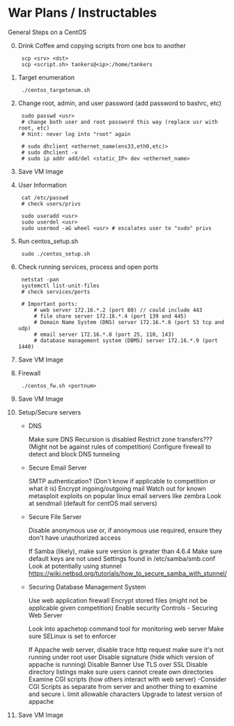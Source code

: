 # War Plans / Instructables

General Steps on a CentOS

0. Drink Coffee amd copying scripts from one box to another

		scp <srv> <dst>
		scp <script.sh> tankers@<ip>:/home/tankers

1. Target enumeration

		./centos_targetenum.sh

2. Change root, admin, and user password (add password to bashrc, etc)

		sudo passwd <usr>
		# change both user and root password this way (replace usr with root, etc)
		# Hint: never log into "root" again
		
		# sudo dhclient <ethernet_name(ens33,eth0,etc)>
		# sudo dhclient -v
		# sudo ip addr add/del <static_IP> dev <ethernet_name>

3. Save VM Image

4. User Information
		
		cat /etc/passwd
		# check users/privs
		
		sudo useradd <usr>
		sudo userdel <usr>
		sudo usermod -aG wheel <usr> # escalates user to "sudo" privs

5. Run centos_setup.sh

		sudo ./centos_setup.sh

6. Check running services, process and open ports

		netstat -pan 
		systemctl list-unit-files
		# check services/ports 
		
		# Important ports: 
			# web server 172.16.*.2 (port 80) // could include 443
			# file share server 172.16.*.4 (port 139 and 445)
			# Domain Name System (DNS) server 172.16.*.6 (port 53 tcp and udp)
			# email server 172.16.*.8 (port 25, 110, 143)
			# database management system (DBMS) server 172.16.*.9 (port 1440) 

6. Save VM Image

7. Firewall
	
		./centos_fw.sh <portnum>
		
8. Save VM Image

9. Setup/Secure servers

	- DNS
	
		Make sure DNS Recursion is disabled
		Restrict zone transfers??? (Might not be against rules of competition)
		Configure firewall to detect and block DNS tunneling

	- Secure Email Server

		SMTP authentication? (Don't know if applicable to competition or what it is)
		Encrypt ingoing/outgoing mail
		Watch out for known metasploit exploits on popular linux email servers like zembra
		Look at sendmail (default for centOS mail servers)
		
	- Secure File Server

		Disable anonymous use or, if anonymous use required, ensure they don't have unauthorized access
		
		If Samba (likely), make sure version is greater than 4.6.4
		Make sure default keys are not used
		Settings found in /etc/samba/smb.conf
		Look at potentially using stunnel https://wiki.netbsd.org/tutorials/how_to_secure_samba_with_stunnel/
		
	- Securing Database Management System

		Use web application firewall
		Encrypt stored files (might not be applicable given competition)
		Enable security Controls
		     - Securing Web Server

		Look into apachetop command tool for monitoring web server
		Make sure SELinux is set to enforcer
		
		If Appache web server, disable trace http request
		make sure it's not running under root user
		Disable signature (hide which version of appache is running)
		Disable Banner
		Use TLS over SSL
		Disable directory listings
		make sure users cannot create own directories
		Examine CGI scripts (how others interact with web server)
		     -Consider CGI Scripts as separate from server and another thing to examine and secure
			i. limit allowable characters
		Upgrade to latest version of appache


10. Save VM Image
